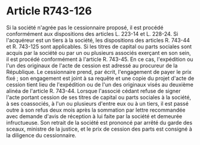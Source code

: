 # Article R743-126

Si la société n'agrée pas le cessionnaire proposé, il est procédé conformément aux dispositions des articles L. 223-14 et L. 228-24.   Si l'acquéreur est un tiers à la société, les dispositions des articles R. 743-44 et R. 743-125 sont applicables.   Si les titres de capital ou parts sociales sont acquis par la société ou par un ou plusieurs associés exerçant en son sein, il est procédé conformément à l'article R. 743-45. En ce cas, l'expédition ou l'un des originaux de l'acte de cession est adressé au procureur de la République.   Le cessionnaire prend, par écrit, l'engagement de payer le prix fixé ; son engagement est joint à sa requête et une copie du projet d'acte de cession tient lieu de l'expédition ou de l'un des originaux visés au deuxième alinéa de l'article R. 743-44.   Lorsque l'associé cédant refuse de signer l'acte portant cession de ses titres de capital ou parts sociales à la société, à ses coassociés, à l'un ou plusieurs d'entre eux ou à un tiers, il est passé outre à son refus deux mois après la sommation par lettre recommandée avec demande d'avis de réception à lui faite par la société et demeurée infructueuse. Son retrait de la société est prononcé par arrêté du garde des sceaux, ministre de la justice, et le prix de cession des parts est consigné à la diligence du cessionnaire.